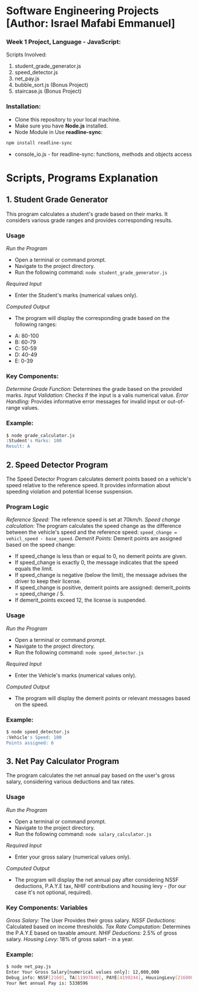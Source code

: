 # Software Engineering Projects [**Author: Israel Mafabi Emmanuel**]
### Week 1 Project, Language - JavaScript:
Scripts Involved:
1. student_grade_generator.js
2. speed_detector.js
3. net_pay.js
4. bubble_sort.js (Bonus Project)
5. staircase.js (Bonus Project)

### Installation:
- Clone this repository to your local machine.
- Make sure you have **Node.js** installed.
- Node Module in Use **readline-sync**:
```sh
npm install readline-sync
```
- console_io.js - for readline-sync: functions, methods and  objects access

# Scripts, Programs Explanation
## **1. Student Grade Generator**
This program calculates a student's grade based on their marks.
It considers various grade ranges and provides corresponding results.

### Usage
*Run the Program*
- Open a terminal or command prompt.
- Navigate to the project directory.
- Run the following command: 
`node student_grade_generator.js`

*Required Input*
- Enter the Student's marks (numerical values only).

*Computed Output*
- The program will display the corresponding grade based on the following ranges:
* A: 80-100
* B: 60-79
* C: 50-59
* D: 40-49
* E: 0-39

### Key Components:
*Determine Grade Function:* Determines the grade based on the provided marks.
*Input Validation:* Checks if the input is a valis numerical value.
*Error Handling:* Provides informative error messages for invalid input or out-of-range values.

### Example:
```sh
$ node grade_calculator.js
:Student's Marks: 100
Result: A
```

## **2. Speed Detector Program**
The Speed Detector Program calculates demerit points based on a vehicle's speed relative to the reference speed. It provides information about speeding violation and potential license suspension.

### Program Logic
*Reference Speed:* The reference speed is set at 70km/h.
*Speed change calculation:* The program calculates the speed change as the difference between the vehicle's speed and the reference speed: `speed_change = vehicl_speed - base_speed`.
*Demerit Points:* Demerit points are assigned based on the speed change:
- If speed_change is less than or equal to 0, no demerit points are given.
- If speed_change is exactly 0, the message indicates that the speed equals the limit.
- If speed_change is negative (below the limit), the message advises the driver to keep their license.
- If speed_change is positive, demerit points are assigned:  demerit_points = speed_change / 5.
- If demerit_points exceed 12, the license is suspended.

### Usage
*Run the Program*
- Open a terminal or command prompt.
- Navigate to the project directory.
- Run the following command: 
`node speed_detector.js`

*Required Input*
- Enter the Vehicle's marks (numerical values only).

*Computed Output*
- The program will display the demerit points or relevant messages based on the speed.

### Example:
```sh
$ node speed_detector.js
:Vehicle's Speed: 100
Points assigned: 6
```

## **3. Net Pay Calculator Program**
The program calculates the net annual pay based on the user's
gross salary, considering various deductions and tax rates.

### Usage
*Run the Program*
- Open a terminal or command prompt.
- Navigate to the project directory.
- Run the following command: 
`node salary_calculator.js`

*Required Input*
- Enter your gross salary (numerical values only).

*Computed Output*
- The program will display the net annual pay after considering 
NSSF deductions, P.A.Y.E tax, NHIF contributions and housing levy - (for our case it's not optional, required).

### Key Components: Variables
*Gross Salary:* The User Provides their gross salary.
*NSSF Deductions:* Calculated based on income thresholds.
*Tax Rate Computation:* Determines the P.A.Y.E based on taxable amount.
*NHIF Deductions:* 2.5% of gross salary.
*Housing Levy:* 18% of gross salart - in a year.

### Example:
```sh
$ node net_pay.js
Enter Your Gross Salary[numerical values only]: 12,000,000
Debug_info: NSSF[2160], TA[11997840], PAYE[4199244], HousingLevy[2160000]
Your Net annual Pay is: 5338596
```